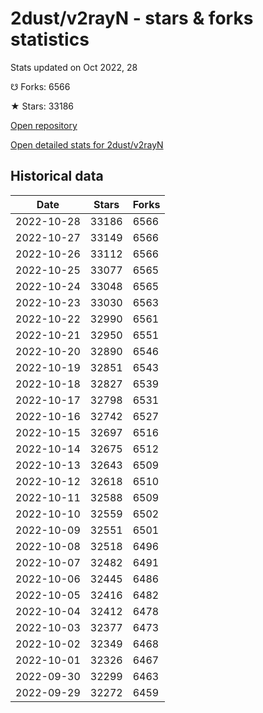 # 2dust/v2rayN - stars & forks statistics

Stats updated on Oct 2022, 28

☋ Forks: 6566

★ Stars: 33186

[Open repository](https://github.com/2dust/v2rayN)

[Open detailed stats for 2dust/v2rayN](https://reviewgithub.com/rep/2dust/v2rayN)

## Historical data
| Date | Stars | Forks |
|------|-------|-------|
| 2022-10-28 | 33186 | 6566 | 
| 2022-10-27 | 33149 | 6566 | 
| 2022-10-26 | 33112 | 6566 | 
| 2022-10-25 | 33077 | 6565 | 
| 2022-10-24 | 33048 | 6565 | 
| 2022-10-23 | 33030 | 6563 | 
| 2022-10-22 | 32990 | 6561 | 
| 2022-10-21 | 32950 | 6551 | 
| 2022-10-20 | 32890 | 6546 | 
| 2022-10-19 | 32851 | 6543 | 
| 2022-10-18 | 32827 | 6539 | 
| 2022-10-17 | 32798 | 6531 | 
| 2022-10-16 | 32742 | 6527 | 
| 2022-10-15 | 32697 | 6516 | 
| 2022-10-14 | 32675 | 6512 | 
| 2022-10-13 | 32643 | 6509 | 
| 2022-10-12 | 32618 | 6510 | 
| 2022-10-11 | 32588 | 6509 | 
| 2022-10-10 | 32559 | 6502 | 
| 2022-10-09 | 32551 | 6501 | 
| 2022-10-08 | 32518 | 6496 | 
| 2022-10-07 | 32482 | 6491 | 
| 2022-10-06 | 32445 | 6486 | 
| 2022-10-05 | 32416 | 6482 | 
| 2022-10-04 | 32412 | 6478 | 
| 2022-10-03 | 32377 | 6473 | 
| 2022-10-02 | 32349 | 6468 | 
| 2022-10-01 | 32326 | 6467 | 
| 2022-09-30 | 32299 | 6463 | 
| 2022-09-29 | 32272 | 6459 | 

